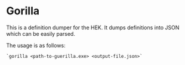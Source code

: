 # Gorilla

This is a definition dumper for the HEK. It dumps definitions into JSON which can be easily parsed.

The usage is as follows:

    `gorilla <path-to-guerilla.exe> <output-file.json>`
